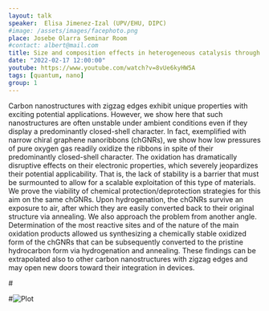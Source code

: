 ```yaml
---
layout: talk
speaker:  Elisa Jimenez-Izal (UPV/EHU, DIPC) 
#image: /assets/images/facephoto.png
place: Josebe Olarra Seminar Room
#contact: albert@mail.com
title: Size and composition effects in heterogeneous catalysis through the electronic structure insight
date: "2022-02-17 12:00:00"
youtube: https://www.youtube.com/watch?v=8vUe6kyHW5A
tags: [quantum, nano]
group: 1 
---
```


Carbon nanostructures with zigzag edges exhibit unique properties with exciting potential applications. However, we show here that such nanostructures are often unstable under ambient conditions even if they display a predominantly closed-shell character. In fact, exemplified with narrow chiral graphene nanoribbons (chGNRs), we show how low pressures of pure oxygen gas readily oxidize the ribbons in spite of their predominantly closed-shell character. The oxidation has dramatically disruptive effects on their electronic properties, which severely jeopardizes their potential applicability. That is, the lack of stability is a barrier that must be surmounted to allow for a scalable exploitation of this type of materials. We prove the viability of chemical protection/deprotection strategies for this aim on the same chGNRs. Upon hydrogenation, the chGNRs survive an exposure to air, after which they are easily converted back to their original structure via annealing. We also approach the problem from another angle. Determination of the most reactive sites and of the nature of the main oxidation products allowed us synthesizing a chemically stable oxidized form of the chGNRs that can be subsequently converted to the pristine hydrocarbon form via hydrogenation and annealing. These findings can be extrapolated also to other carbon nanostructures with zigzag edges and may open new doors toward their integration in devices.


#<!--more-->

#![Plot](https://upload.wikimedia.org/wikipedia/commons/9/9f/Integral_example.svg)
